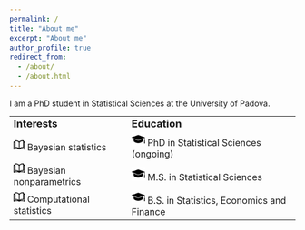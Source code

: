```yaml
---
permalink: /
title: "About me"
excerpt: "About me"
author_profile: true
redirect_from: 
  - /about/
  - /about.html
---
```


I am a PhD student in Statistical Sciences at the University of Padova.



<table border="0">
 <tr>
    <td><b style="font-size:18px">Interests</b></td>
    <td><b style="font-size:18px">Education</b></td>
 </tr>
   <tr>
 <td><font style="font-size:16px"><img src="../images/index.png" width="20">  Bayesian statistics </font></td>
 <td><font style="font-size:16px"> <img src="../images/49944.png" width="24">  PhD in Statistical Sciences (ongoing)</font></td>
 </tr>
 <tr>
    <td><font style="font-size:16px"><img src="../images/index.png" width="20">  Bayesian nonparametrics </font></td>
    <td><font style="font-size:16px"> <img src="../images/49944.png" width="24">  M.S. in Statistical Sciences</font></td>
 </tr>
 <tr>
    <td><font style="font-size:16px"><img src="../images/index.png" width="20">  Computational statistics </font></td>
    <td><font style="font-size:16px"> <img src="../images/49944.png" width="24">  B.S. in Statistics, Economics and Finance</font></td>
 </tr>
</table>

